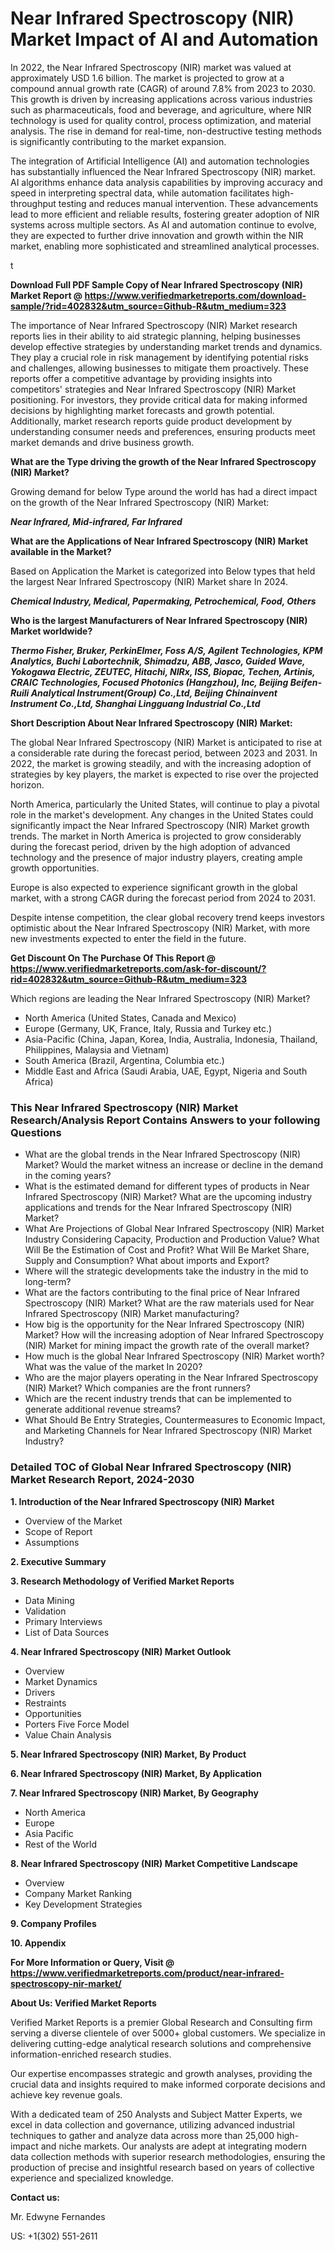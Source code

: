 <meta name="title" content="Global Near Infrared Spectroscopy (NIR) Market Impact of AI and Automation"><meta name="description" content="In 2022, the Near Infrared Spectroscopy (NIR) market was valued at approximately USD 1.6 billion. The market is projected to grow at a compound annual growth rate (CAG"><meta name="title" content="Near Infrared Spectroscopy (NIR) Market Size, Share, Scope, Trends, Growth, Opportunities, Analysis, Forecast"><h1>Near Infrared Spectroscopy (NIR) Market Impact of AI and Automation</h1><p>In 2022, the Near Infrared Spectroscopy (NIR) market was valued at approximately USD 1.6 billion. The market is projected to grow at a compound annual growth rate (CAGR) of around 7.8% from 2023 to 2030. This growth is driven by increasing applications across various industries such as pharmaceuticals, food and beverage, and agriculture, where NIR technology is used for quality control, process optimization, and material analysis. The rise in demand for real-time, non-destructive testing methods is significantly contributing to the market expansion.</p><p>The integration of Artificial Intelligence (AI) and automation technologies has substantially influenced the Near Infrared Spectroscopy (NIR) market. AI algorithms enhance data analysis capabilities by improving accuracy and speed in interpreting spectral data, while automation facilitates high-throughput testing and reduces manual intervention. These advancements lead to more efficient and reliable results, fostering greater adoption of NIR systems across multiple sectors. As AI and automation continue to evolve, they are expected to further drive innovation and growth within the NIR market, enabling more sophisticated and streamlined analytical processes.</p>t</p><p id="" class=""><strong>Download Full PDF Sample Copy of Near Infrared Spectroscopy (NIR) Market Report @ <a href="https://www.verifiedmarketreports.com/download-sample/?rid=402832&utm_source=Github-R&utm_medium=323" target="_blank">https://www.verifiedmarketreports.com/download-sample/?rid=402832&utm_source=Github-R&utm_medium=323</a></strong></p><p>The importance of&nbsp;Near Infrared Spectroscopy (NIR) Market research reports lies in their ability to aid strategic planning, helping businesses develop effective strategies by understanding market trends and dynamics. They play a crucial role in risk management by identifying potential risks and challenges, allowing businesses to mitigate them proactively. These reports offer a competitive advantage by providing insights into competitors' strategies and Near Infrared Spectroscopy (NIR) Market positioning. For investors, they provide critical data for making informed decisions by highlighting market forecasts and growth potential. Additionally, market research reports guide product development by understanding consumer needs and preferences, ensuring products meet market demands and drive business growth.</p><p><strong>What are the&nbsp;Type driving the growth of the Near Infrared Spectroscopy (NIR) Market?</strong></p><p id="" class="">Growing demand for below Type around the world has had a direct impact on the growth of the Near Infrared Spectroscopy (NIR) Market:</p><em><strong>Near Infrared, Mid-infrared, Far Infrared</strong></em></p><strong>What are the&nbsp;Applications&nbsp;of Near Infrared Spectroscopy (NIR) Market available in the Market?</strong></p><p id="" class="">Based on Application the Market is categorized into Below types that held the largest Near Infrared Spectroscopy (NIR) Market share In 2024.</p><em><strong>Chemical Industry, Medical, Papermaking, Petrochemical, Food, Others</strong></em></p><strong>Who is the largest Manufacturers of Near Infrared Spectroscopy (NIR) Market worldwide?</strong></p><p><em><strong>Thermo Fisher, Bruker, PerkinElmer, Foss A/S, Agilent Technologies, KPM Analytics, Buchi Labortechnik, Shimadzu, ABB, Jasco, Guided Wave, Yokogawa Electric, ZEUTEC, Hitachi, NIRx, ISS, Biopac, Techen, Artinis, CRAIC Technologies, Focused Photonics (Hangzhou), Inc, Beijing Beifen-Ruili Analytical Instrument(Group) Co.,Ltd, Beijing Chinainvent Instrument Co.,Ltd, Shanghai Lingguang Industrial Co.,Ltd</strong></em></p><p id="" class=""><strong>Short Description About Near Infrared Spectroscopy (NIR) Market:</strong></p><p>The global Near Infrared Spectroscopy (NIR) Market is anticipated to rise at a considerable rate during the forecast period, between 2023 and 2031. In 2022, the market is growing steadily, and with the increasing adoption of strategies by key players, the market is expected to rise over the projected horizon.</p><p>North America, particularly the United States, will continue to play a pivotal role in the market's development. Any changes in the United States could significantly impact the Near Infrared Spectroscopy (NIR) Market growth trends. The market in North America is projected to grow considerably during the forecast period, driven by the high adoption of advanced technology and the presence of major industry players, creating ample growth opportunities.</p><p>Europe is also expected to experience significant growth in the global market, with a strong CAGR during the forecast period from 2024 to 2031.</p><p>Despite intense competition, the clear global recovery trend keeps investors optimistic about the Near Infrared Spectroscopy (NIR) Market, with more new investments expected to enter the field in the future.</p><p id="" class=""><strong>Get Discount On The Purchase Of This Report @ <a href="https://www.verifiedmarketreports.com/ask-for-discount/?rid=402832&utm_source=Github-R&utm_medium=323" target="_blank">https://www.verifiedmarketreports.com/ask-for-discount/?rid=402832&utm_source=Github-R&utm_medium=323</a></strong></p>Which regions are leading the Near Infrared Spectroscopy (NIR) Market?</p><ul><li>North America (United States, Canada and Mexico)</li><li>Europe (Germany, UK, France, Italy, Russia and Turkey etc.)</li><li>Asia-Pacific (China, Japan, Korea, India, Australia, Indonesia, Thailand, Philippines, Malaysia and Vietnam)</li><li>South America (Brazil, Argentina, Columbia etc.)</li><li>Middle East and Africa (Saudi Arabia, UAE, Egypt, Nigeria and South Africa)</li></ul><h3 id="" class="">This Near Infrared Spectroscopy (NIR) Market Research/Analysis Report Contains Answers to your following Questions</h3><ul><li>What are the global trends in the Near Infrared Spectroscopy (NIR) Market? Would the market witness an increase or decline in the demand in the coming years?</li><li>What is the estimated demand for different types of products in Near Infrared Spectroscopy (NIR) Market? What are the upcoming industry applications and trends for the Near Infrared Spectroscopy (NIR) Market?</li><li>What Are Projections of Global Near Infrared Spectroscopy (NIR) Market Industry Considering Capacity, Production and Production Value? What Will Be the Estimation of Cost and Profit? What Will Be Market Share, Supply and Consumption? What about imports and Export?</li><li>Where will the strategic developments take the industry in the mid to long-term?</li><li>What are the factors contributing to the final price of Near Infrared Spectroscopy (NIR) Market? What are the raw materials used for Near Infrared Spectroscopy (NIR) Market manufacturing?</li><li>How big is the opportunity for the Near Infrared Spectroscopy (NIR) Market? How will the increasing adoption of Near Infrared Spectroscopy (NIR) Market for mining impact the growth rate of the overall market?</li><li>How much is the global Near Infrared Spectroscopy (NIR) Market worth? What was the value of the market In 2020?</li><li>Who are the major players operating in the Near Infrared Spectroscopy (NIR) Market? Which companies are the front runners?</li><li>Which are the recent industry trends that can be implemented to generate additional revenue streams?</li><li>What Should Be Entry Strategies, Countermeasures to Economic Impact, and Marketing Channels for Near Infrared Spectroscopy (NIR) Market Industry?</li></ul><h3 id="" class="">Detailed TOC of Global Near Infrared Spectroscopy (NIR) Market Research Report, 2024-2030</h3><p id="" class=""><strong>1. Introduction of the Near Infrared Spectroscopy (NIR) Market</strong></p><ul><li>Overview of the Market</li><li>Scope of Report</li><li>Assumptions</li></ul><p id="" class=""><strong>2. Executive Summary</strong></p><p id="" class=""><strong>3. Research Methodology of Verified Market Reports</strong></p><ul><li>Data Mining</li><li>Validation</li><li>Primary Interviews</li><li>List of Data Sources</li></ul><p id="" class=""><strong>4. Near Infrared Spectroscopy (NIR) Market Outlook</strong></p><ul><li>Overview</li><li>Market Dynamics</li><li>Drivers</li><li>Restraints</li><li>Opportunities</li><li>Porters Five Force Model</li><li>Value Chain Analysis</li></ul><p id="" class=""><strong>5. Near Infrared Spectroscopy (NIR) Market, By Product</strong></p><p id="" class=""><strong>6. Near Infrared Spectroscopy (NIR) Market, By Application</strong></p><p id="" class=""><strong>7. Near Infrared Spectroscopy (NIR) Market, By Geography</strong></p><ul><li>North America</li><li>Europe</li><li>Asia Pacific</li><li>Rest of the World</li></ul><p id="" class=""><strong>8. Near Infrared Spectroscopy (NIR) Market Competitive Landscape</strong></p><ul><li>Overview</li><li>Company Market Ranking</li><li>Key Development Strategies</li></ul><p id="" class=""><strong>9. Company Profiles</strong></p><p id="" class=""><strong>10. Appendix</strong></p><p id="" class=""><strong>For More Information or Query, Visit @ <a href="https://www.verifiedmarketreports.com/product/near-infrared-spectroscopy-nir-market/" target="_blank">https://www.verifiedmarketreports.com/product/near-infrared-spectroscopy-nir-market/</a></strong></p><p id="" class=""><strong>About Us: Verified Market Reports</strong></p><p id="" class="">Verified Market Reports is a premier Global Research and Consulting firm serving a diverse clientele of over 5000+ global customers. We specialize in delivering cutting-edge analytical research solutions and comprehensive information-enriched research studies.</p><p id="" class="">Our expertise encompasses strategic and growth analyses, providing the crucial data and insights required to make informed corporate decisions and achieve key revenue goals.</p><p id="" class="">With a dedicated team of 250 Analysts and Subject Matter Experts, we excel in data collection and governance, utilizing advanced industrial techniques to gather and analyze data across more than 25,000 high-impact and niche markets. Our analysts are adept at integrating modern data collection methods with superior research methodologies, ensuring the production of precise and insightful research based on years of collective experience and specialized knowledge.</p><p id="" class=""><strong>Contact us:</strong></p><p id="" class="">Mr. Edwyne Fernandes</p><p id="" class="">US: +1(302) 551-2611</p>